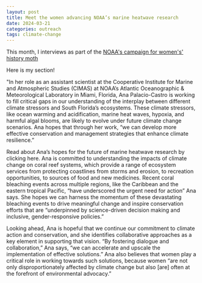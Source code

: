 ```yaml
--- 
layout: post
title: Meet the women advancing NOAA’s marine heatwave research 
date: 2024-03-21
categories: outreach
tags: climate-change
---
```


This month, I interviews as part of the [NOAA's campaign for women's' history moth](https://research.noaa.gov/2024/03/21/meet-the-women-advancing-noaas-marine-heatwave-research/)

Here is my section!

"In her role as an assistant scientist at the Cooperative Institute for
Marine and Atmospheric Studies (CIMAS) at NOAA’s Atlantic Oceanographic
& Meteorological Laboratory in Miami, Florida, Ana Palacio-Castro is
working to fill critical gaps in our understanding of the interplay
between different climate stressors and South Florida’s ecosystems.
These climate stressors, like ocean warming and acidification, marine
heat waves, hypoxia, and harmful algal blooms, are likely to evolve
under future climate change scenarios. Ana hopes that through her work,
“we can develop more effective conservation and management strategies
that enhance climate resilience.”

Read about Ana’s hopes for the future of marine heatwave research by
clicking here. Ana is committed to understanding the impacts of climate
change on coral reef systems, which provide a range of ecosystem
services from protecting coastlines from storms and erosion, to
recreation opportunities, to sources of food and new medicines. Recent
coral bleaching events across multiple regions, like the Caribbean and
the eastern tropical Pacific, “have underscored the urgent need for
action” Ana says. She hopes we can harness the momentum of these
devastating bleaching events to drive meaningful change and inspire
conservation efforts that are “underpinned by science-driven decision
making and inclusive, gender-responsive policies.”

Looking ahead, Ana is hopeful that we continue our commitment to climate
action and conservation, and she identifies collaborative approaches as
a key element in supporting that vision. “By fostering dialogue and
collaboration,” Ana says, “we can accelerate and upscale the
implementation of effective solutions.” Ana also believes that women
play a critical role in working towards such solutions, because women
“are not only disproportionately affected by climate change but also
[are] often at the forefront of environmental advocacy.”